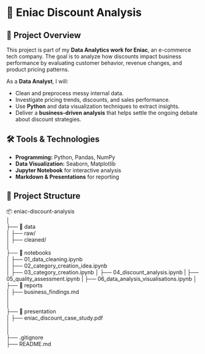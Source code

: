 # 🛒 Eniac Discount Analysis

## 📌 Project Overview
This project is part of my **Data Analytics work for Eniac**, an e-commerce tech company. The goal is to analyze how discounts impact business performance by evaluating customer behavior, revenue changes, and product pricing patterns.  

As a **Data Analyst**, I will:
- Clean and preprocess messy internal data.
- Investigate pricing trends, discounts, and sales performance.
- Use **Python** and data visualization techniques to extract insights.
- Deliver a **business-driven analysis** that helps settle the ongoing debate about discount strategies.

## 🛠️ Tools & Technologies
- **Programming:** Python, Pandas, NumPy  
- **Data Visualization:** Seaborn, Matplotlib  
- **Jupyter Notebook** for interactive analysis  
- **Markdown & Presentations** for reporting  

## 📂 Project Structure
📦 eniac-discount-analysis  
│  
├── 📂 data  
│   ├── raw/                
│   ├── cleaned/             
│  
├── 📂 notebooks  
│   ├── 01_data_cleaning.ipynb      
│   ├── 02_category_creation_idea.ipynb    
│   ├── 03_category_creation.ipynb 
│   ├── 04_discount_analysis.ipynb
|   ├── 05_quality_assessment.ipynb
|   ├── 06_data_analysis_visualisations.ipynb
│  
├── 📂 reports  
│   ├── business_findings.md  
│   
│  
├── 📂 presentation  
│   ├── eniac_discount_case_study.pdf          
│  
│  
├── .gitignore               
├── README.md                 

